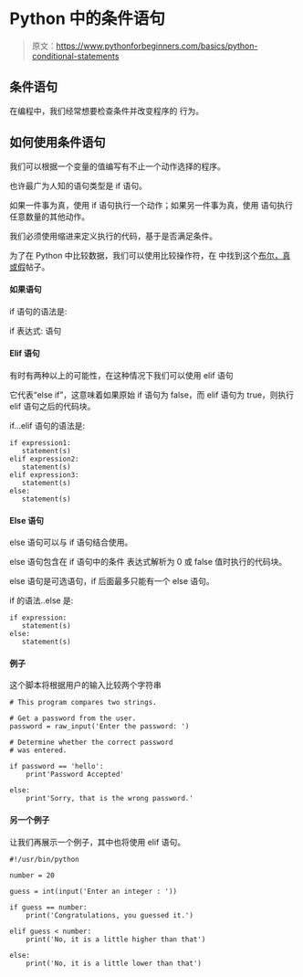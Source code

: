 # Python 中的条件语句

> 原文：<https://www.pythonforbeginners.com/basics/python-conditional-statements>

## 条件语句

在编程中，我们经常想要检查条件并改变程序的
行为。

## 如何使用条件语句

我们可以根据一个变量的值编写有不止一个动作选择的程序。

也许最广为人知的语句类型是 if 语句。

如果一件事为真，使用 if 语句执行一个动作；如果另一件事为真，使用
语句执行任意数量的其他动作。

我们必须使用缩进来定义执行的代码，基于是否满足条件。

为了在 Python 中比较数据，我们可以使用比较操作符，在
中找到这个[布尔，真或假](https://www.pythonforbeginners.com/basics/boolean "Boolean")帖子。

#### 如果语句

if 语句的语法是:

if 表达式:
语句

#### Elif 语句

有时有两种以上的可能性，在这种情况下我们可以使用
elif 语句

它代表“else if”，这意味着如果原始 if 语句为
false，而 elif 语句为 true，则执行
elif 语句之后的代码块。

if…elif 语句的语法是:

```
if expression1:
   statement(s)
elif expression2:
   statement(s)
elif expression3:
   statement(s)
else:
   statement(s) 
```

#### Else 语句

else 语句可以与 if 语句结合使用。

else 语句包含在 if 语句中的条件
表达式解析为 0 或 false 值时执行的代码块。

else 语句是可选语句，if 后面最多只能有一个
else 语句。

if 的语法..else 是:

```
if expression:
   statement(s)
else:
   statement(s) 
```

#### 例子

这个脚本将根据用户的输入比较两个字符串

```
# This program compares two strings.

# Get a password from the user.
password = raw_input('Enter the password: ')

# Determine whether the correct password
# was entered.

if password == 'hello':
    print'Password Accepted'

else:
    print'Sorry, that is the wrong password.' 
```

#### 另一个例子

让我们再展示一个例子，其中也将使用 elif 语句。

```
#!/usr/bin/python

number = 20

guess = int(input('Enter an integer : '))

if guess == number:
    print('Congratulations, you guessed it.')

elif guess < number:
    print('No, it is a little higher than that')

else:
    print('No, it is a little lower than that') 
```